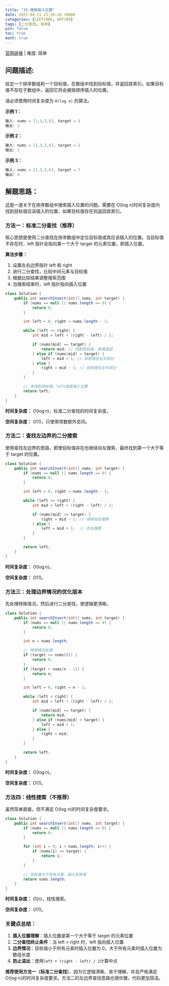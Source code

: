 ```yaml
---
title: "35-搜索插入位置"
date: 2025-04-21 21:39:28 +0800
categories: [LEETCODE, HOT100]
tags: [二分查找, 简单]
pin: false
toc: true
math: true
---
```


[官网链接](https://leetcode.cn/problems/search-insert-position/) \| 难度: 简单

## 问题描述:

给定一个排序数组和一个目标值，在数组中找到目标值，并返回其索引。如果目标值不存在于数组中，返回它将会被按顺序插入的位置。

请必须使用时间复杂度为 `O(log n)` 的算法。

**示例 1：**

```java
输入: nums = [1,3,5,6], target = 5
输出: 2
```

**示例 2：**

```java
输入: nums = [1,3,5,6], target = 2
输出: 1
```

**示例 3：**

```java
输入: nums = [1,3,5,6], target = 7
输出: 4
```

## 解题思路：

这是一道关于在排序数组中搜索插入位置的问题。需要在 O(log n)时间复杂度内找到目标值应该插入的位置，如果目标值存在则返回其索引。

### 方法一：标准二分查找（推荐）

核心思想是使用二分查找在排序数组中定位目标值或其应该插入的位置。当目标值不存在时，left 指针会指向第一个大于 target 的元素位置，即插入位置。

**算法步骤：**

1. 设置左右边界指针 left 和 right
2. 进行二分查找，比较中间元素与目标值
3. 根据比较结果调整搜索范围
4. 当搜索结束时，left 指针指向插入位置

```java
class Solution {
    public int searchInsert(int[] nums, int target) {
        if (nums == null || nums.length == 0) {
            return 0;
        }

        int left = 0, right = nums.length - 1;

        while (left <= right) {
            int mid = left + (right - left) / 2;

            if (nums[mid] == target) {
                return mid; // 找到目标值，直接返回
            } else if (nums[mid] < target) {
                left = mid + 1; // 目标值在右半部分
            } else {
                right = mid - 1; // 目标值在左半部分
            }
        }

        // 未找到目标值，left就是插入位置
        return left;
    }
}
```

**时间复杂度：** $O(\log n)$，标准二分查找的时间复杂度。

**空间复杂度：** $O(1)$，只使用常数额外空间。

### 方法二：查找左边界的二分搜索

使用查找左边界的思路，即使目标值存在也继续向左搜索，最终找到第一个大于等于 target 的位置。

```java
class Solution {
    public int searchInsert(int[] nums, int target) {
        if (nums == null || nums.length == 0) {
            return 0;
        }

        int left = 0, right = nums.length - 1;

        while (left <= right) {
            int mid = left + (right - left) / 2;

            if (nums[mid] >= target) {
                right = mid - 1; // 继续向左搜索
            } else {
                left = mid + 1;  // 向右搜索
            }
        }

        return left;
    }
}
```

**时间复杂度：** $O(\log n)$。

**空间复杂度：** $O(1)$。

### 方法三：处理边界情况的优化版本

先处理特殊情况，然后进行二分查找，使逻辑更清晰。

```java
class Solution {
    public int searchInsert(int[] nums, int target) {
        if (nums == null || nums.length == 0) {
            return 0;
        }

        int n = nums.length;

        // 特殊情况处理
        if (target <= nums[0]) {
            return 0;
        }
        if (target > nums[n - 1]) {
            return n;
        }

        int left = 0, right = n - 1;

        while (left < right) {
            int mid = left + (right - left) / 2;

            if (nums[mid] == target) {
                return mid;
            } else if (nums[mid] < target) {
                left = mid + 1;
            } else {
                right = mid;
            }
        }

        return left;
    }
}
```

**时间复杂度：** $O(\log n)$。

**空间复杂度：** $O(1)$。

### 方法四：线性搜索（不推荐）

虽然简单直接，但不满足 O(log n)的时间复杂度要求。

```java
class Solution {
    public int searchInsert(int[] nums, int target) {
        if (nums == null || nums.length == 0) {
            return 0;
        }

        for (int i = 0; i < nums.length; i++) {
            if (nums[i] >= target) {
                return i;
            }
        }

        // 目标值大于所有元素，插入到末尾
        return nums.length;
    }
}
```

**时间复杂度：** $O(n)$，线性搜索。

**空间复杂度：** $O(1)$。

### 关键点总结：

1. **插入位置理解**：插入位置是第一个大于等于 target 的元素位置
2. **二分查找终止条件**：当 left > right 时，left 指向插入位置
3. **边界情况**：目标值小于所有元素时插入位置为 0，大于所有元素时插入位置为数组长度
4. **防止溢出**：使用`left + (right - left) / 2`计算中点

**推荐使用方法一（标准二分查找）**，因为它逻辑清晰、易于理解，并且严格满足 O(log n)的时间复杂度要求。方法二的左边界查找思路也很优雅，代码更加简洁。
